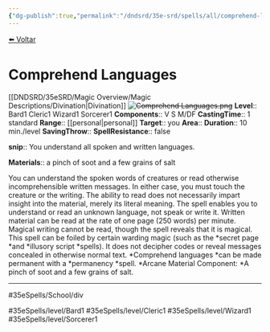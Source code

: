 ```yaml
---
{"dg-publish":true,"permalink":"/dndsrd/35e-srd/spells/all/comprehend-languages/"}
---
```



<a href="javascript:history.back()">⬅️ Voltar</a>
# Comprehend Languages
[[DNDSRD/35eSRD/Magic Overview/Magic Descriptions/Divination\|Divination]]  <s class="aside-hide">![Comprehend Languages.png](/img/user/DNDSRD/35eSRD/Spells/imgs/comprehend%20languages.png)</s>
**Level**:: Bard1 Cleric1 Wizard1 Sorcerer1 
**Components**:: V S M/DF
**CastingTime**:: 1 standard 
**Range**:: [[personal\|personal]]
**Target**:: you
**Area**:: 
**Duration**:: 10 min./level
**SavingThrow**:: 
**SpellResistance**:: false

**snip**:: You understand all spoken and written languages.  

**Materials**:: a pinch of soot and a few grains of salt  



You can understand the spoken words of creatures or read otherwise incomprehensible written messages. In either case, you must touch the creature or the writing. The ability to read does not necessarily impart insight into the material, merely its literal meaning. The spell enables you to understand or read an unknown language, not speak or write it.
Written material can be read at the rate of one page (250 words) per minute. Magical writing cannot be read, though the spell reveals that it is magical. This spell can be foiled by certain warding magic (such as the *secret page *and *illusory script *spells). It does not decipher codes or reveal messages concealed in otherwise normal text.
*Comprehend languages *can be made permanent with a *permanency *spell.
*Arcane Material Component: *A pinch of soot and a few grains of salt.

<hr/>



#35eSpells/School/div

#35eSpells/level/Bard1 #35eSpells/level/Cleric1 #35eSpells/level/Wizard1 #35eSpells/level/Sorcerer1 